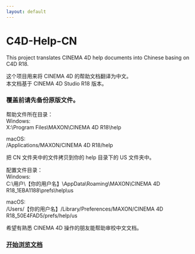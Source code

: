 ```yaml
---
layout: default
---
```


# C4D-Help-CN 
This project translates CINEMA 4D help documents into Chinese basing on C4D R18.  
  
这个项目用来将 CINEMA 4D 的帮助文档翻译为中文。  
本文档基于 CINEMA 4D Studio R18 版本。   

### 覆盖前请先备份原版文件。 

帮助文件所在目录：  
Windows:  
X:\Program Files\MAXON\CINEMA 4D R18\help

macOS:  
/Applications/MAXON/CINEMA 4D R18/help

把 CN 文件夹中的文件拷贝到你的 help 目录下的 US 文件夹中。 

配置文件目录：  
Windows:  
C:\用户\【你的用户名】\AppData\Roaming\MAXON\CINEMA 4D R18_1EBA1188\prefs\help\us

macOS:  
/Users/【你的用户名】/Library/Preferences/MAXON/CINEMA 4D R18_50E4FAD5/prefs/help/us

希望有熟悉 CINEMA 4D 操作的朋友能帮助审校中文文档。

### [开始浏览文档](./help/CN/html/1000.html)

